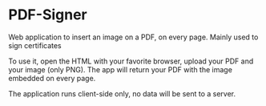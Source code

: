 # PDF-Signer
Web application to insert an image on a PDF, on every page. Mainly used to sign certificates

To use it, open the HTML with your favorite browser, upload your PDF and your image (only PNG). The app will return your PDF with the image embedded on every page.

The application runs client-side only, no data will be sent to a server.
